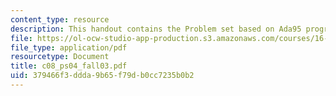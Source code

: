 ```yaml
---
content_type: resource
description: This handout contains the Problem set based on Ada95 program for date.
file: https://ol-ocw-studio-app-production.s3.amazonaws.com/courses/16-01-unified-engineering-i-ii-iii-iv-fall-2005-spring-2006/379466f3ddda9b65f79db0cc7235b0b2_c08_ps04_fall03.pdf
file_type: application/pdf
resourcetype: Document
title: c08_ps04_fall03.pdf
uid: 379466f3-ddda-9b65-f79d-b0cc7235b0b2
---
```

